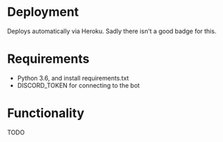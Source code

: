 Deployment
==========

Deploys automatically via Heroku. Sadly there isn't a good badge for this.

Requirements
============

* Python 3.6, and install requirements.txt
* DISCORD_TOKEN for connecting to the bot

Functionality
=============
TODO
